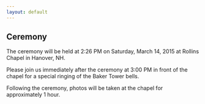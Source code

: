 ```yaml
---
layout: default
---
```


## Ceremony ##

The ceremony will be held at 2:26 PM on Saturday, March 14, 2015 at Rollins Chapel in Hanover, NH. 

Please join us immediately after the ceremony at 3:00 PM in front of the chapel for a special ringing of the Baker Tower bells.

Following the ceremony, photos will be taken at the chapel for approximately 1 hour.

